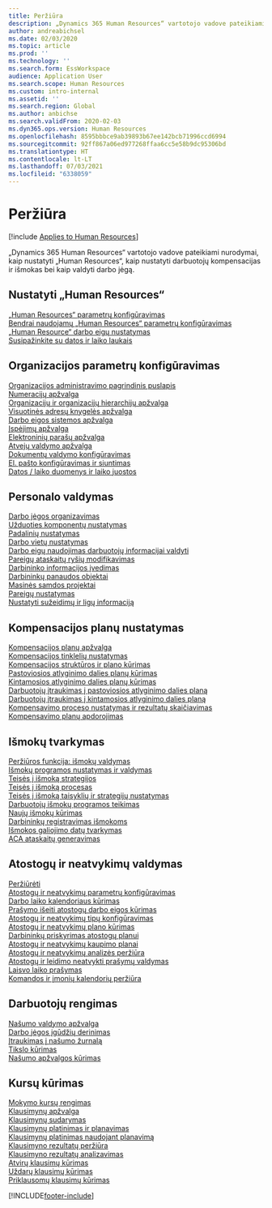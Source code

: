 ```yaml
---
title: Peržiūra
description: „Dynamics 365 Human Resources“ vartotojo vadove pateikiami nurodymai, kaip nustatyti „Human Resources“, kaip nustatyti darbuotojų kompensacijas ir išmokas bei kaip valdyti darbo jėgą.
author: andreabichsel
ms.date: 02/03/2020
ms.topic: article
ms.prod: ''
ms.technology: ''
ms.search.form: EssWorkspace
audience: Application User
ms.search.scope: Human Resources
ms.custom: intro-internal
ms.assetid: ''
ms.search.region: Global
ms.author: anbichse
ms.search.validFrom: 2020-02-03
ms.dyn365.ops.version: Human Resources
ms.openlocfilehash: 8595bbbce9ab39893b67ee142bcb71996ccd6994
ms.sourcegitcommit: 92ff867a06ed977268ffaa6cc5e58b9dc95306bd
ms.translationtype: HT
ms.contentlocale: lt-LT
ms.lasthandoff: 07/03/2021
ms.locfileid: "6338059"
---
```

# <a name="overview"></a>Peržiūra

[!include [Applies to Human Resources](../includes/applies-to-hr.md)]

„Dynamics 365 Human Resources“ vartotojo vadove pateikiami nurodymai, kaip nustatyti „Human Resources“, kaip nustatyti darbuotojų kompensacijas ir išmokas bei kaip valdyti darbo jėgą.

## <a name="set-up-human-resources"></a>Nustatyti „Human Resources“

[„Human Resources“ parametrų konfigūravimas](hr-setup-parameters.md)</br>
[Bendrai naudojamų „Human Resources“ parametrų konfigūravimas](hr-setup-shared-parameters.md)</br>
[„Human Resource“ darbo eigų nustatymas](./hr-workflow-manage-employee-information.md)</br>
[Susipažinkite su datos ir laiko laukais](hr-setup-date-time-fields.md)</br>

## <a name="configure-organization-settings"></a>Organizacijos parametrų konfigūravimas

[Organizacijos administravimo pagrindinis puslapis](../fin-ops-core/fin-ops/organization-administration/organization-administration-home-page.md?toc=/dynamics365/human-resources/toc.json)</br>
[Numeracijų apžvalga](../fin-ops-core/fin-ops/organization-administration/number-sequence-overview.md?toc=/dynamics365/human-resources/toc.json)</br>
[Organizacijų ir organizacijų hierarchijų apžvalga](../fin-ops-core/fin-ops/organization-administration/organizations-organizational-hierarchies.md?toc=/dynamics365/human-resources/toc.json)</br>
[Visuotinės adresų knygelės apžvalga](../fin-ops-core/fin-ops/organization-administration/overview-global-address-book.md?toc=/dynamics365/human-resources/toc.json)</br>
[Darbo eigos sistemos apžvalga](../fin-ops-core/fin-ops/organization-administration/overview-workflow-system.md?toc=/dynamics365/human-resources/toc.json)</br>
[Įspėjimų apžvalga](../fin-ops-core/fin-ops/get-started/alerts-overview.md?toc=/dynamics365/human-resources/toc.json)</br>
[Elektroninių parašų apžvalga](../fin-ops-core/fin-ops/organization-administration/electronic-signature-overview.md?toc=/dynamics365/human-resources/toc.json)</br>
[Atvejų valdymo apžvalga](../fin-ops-core/fin-ops/organization-administration/cases.md?toc=/dynamics365/human-resources/toc.json)</br>
[Dokumentų valdymo konfigūravimas](../fin-ops-core/fin-ops/organization-administration/configure-document-management.md?toc=/dynamics365/human-resources/toc.json)</br>
[El. pašto konfigūravimas ir siuntimas](../fin-ops-core/fin-ops/organization-administration/configure-email.md?toc=/dynamics365/human-resources/toc.json)</br>
[Datos / laiko duomenys ir laiko juostos](../fin-ops-core/fin-ops/organization-administration/date-time-zones.md?toc=/dynamics365/human-resources/toc.json)</br>

## <a name="manage-personnel"></a>Personalo valdymas

[Darbo jėgos organizavimas](hr-personnel-departments-jobs-positions.md)</br>
[Užduoties komponentų nustatymas](hr-personnel-jobs.md)</br>
[Padalinių nustatymas](hr-personnel-define-departments.md)</br>
[Darbo vietų nustatymas](hr-personnel-define-jobs.md)</br>
[Darbo eigų naudojimas darbuotojų informacijai valdyti](hr-workflow-manage-employee-information.md)</br>
[Pareigų ataskaitų ryšių modifikavimas](hr-personnel-modify-reporting-relationships-position.md)</br>
[Darbininko informacijos įvedimas](hr-personnel-enter-worker-information.md)</br>
[Darbininkų panaudos objektai](hr-personnel-loan-item-worker.md)</br>
[Masinės samdos projektai](hr-personnel-mass-hire-projects.md)</br>
[Pareigų nustatymas](hr-personnel-set-up-positions.md)</br>
[Nustatyti sužeidimų ir ligų informaciją](hr-personnel-set-up-injury-illness-information.md)</br>

## <a name="set-up-compensation-plans"></a>Kompensacijos planų nustatymas

[Kompensacijos planų apžvalga](hr-compensation-overview.md)</br>
[Kompensacijos tinklelių nustatymas](hr-compensation-grids.md)</br>
[Kompensacijos struktūros ir plano kūrimas](hr-compensation-structure.md)</br>
[Pastoviosios atlyginimo dalies planų kūrimas](hr-compensation-fixed-plans.md)</br>
[Kintamosios atlyginimo dalies planų kūrimas](hr-compensation-variable-plans.md)</br>
[Darbuotojų įtraukimas į pastoviosios atlyginimo dalies planą](hr-compensation-enroll-employees-fixed.md)</br>
[Darbuotojų įtraukimas į kintamosios atlyginimo dalies planą](hr-compensation-enroll-employees-variable.md)</br>
[Kompensavimo proceso nustatymas ir rezultatų skaičiavimas](hr-compensation-define-process.md)</br>
[Kompensavimo planų apdorojimas](hr-compensation-process.md)</br>

## <a name="manage-benefits"></a>Išmokų tvarkymas

[Peržiūros funkcija: išmokų valdymas](hr-benefits-management-overview.md)</br>
[Išmokų programos nustatymas ir valdymas](hr-benefits-manage-program.md)</br>
[Teisės į išmoką strategijos](hr-benefits-eligibility-policies.md)</br>
[Teisės į išmoką procesas](hr-benefits-eligibility-process.md)</br>
[Teisės į išmoką taisyklių ir strategijų nustatymas](hr-benefits-define-eligibility-rules.md)</br>
[Darbuotojų išmokų programos teikimas](hr-benefits-deliver-employee-benefits-program.md)</br>
[Naujų išmokų kūrimas](hr-benefits-create.md)</br>
[Darbininkų registravimas išmokoms](hr-benefits-enroll-workers.md)</br>
[Išmokos galiojimo datų tvarkymas](hr-benefits-expiration-dates.md)</br>
[ACA ataskaitų generavimas](hr-benefits-aca-reports.md)</br>

## <a name="manage-leave-and-absence"></a>Atostogų ir neatvykimų valdymas

[Peržiūrėti](hr-leave-and-absence-overview.md)</br>
[Atostogų ir neatvykimų parametrų konfigūravimas](hr-leave-and-absence-parameters.md)</br>
[Darbo laiko kalendoriaus kūrimas](hr-leave-and-absence-working-time-calendar.md)</br>
[Prašymo išeiti atostogų darbo eigos kūrimas](hr-leave-and-absence-workflow.md)</br>
[Atostogų ir neatvykimų tipų konfigūravimas](hr-leave-and-absence-types.md)</br>
[Atostogų ir neatvykimų plano kūrimas](hr-leave-and-absence-plans.md)</br>
[Darbininkų priskyrimas atostogų planui](hr-leave-and-absence-enroll.md)</br>
[Atostogų ir neatvykimų kaupimo planai](hr-leave-and-absence-accrue.md)</br>
[Atostogų ir neatvykimų analizės peržiūra](hr-leave-and-absence-analytics.md)</br>
[Atostogų ir leidimo neatvykti prašymų valdymas](hr-employee-self-service-manage-requests.md)</br>
[Laisvo laiko prašymas](hr-employee-self-service-request-time-off.md)</br>
[Komandos ir įmonių kalendorių peržiūra](hr-employee-self-service-calendar.md)</br>

## <a name="develop-employees"></a>Darbuotojų rengimas

[Našumo valdymo apžvalga](hr-develop-performance-management-overview.md)</br>
[Darbo jėgos įgūdžių derinimas](hr-develop-skills.md)</br>
[Įtraukimas į našumo žurnalą](hr-develop-add-performance-journal.md)</br>
[Tikslo kūrimas](hr-develop-create-goal.md)</br>
[Našumo apžvalgos kūrimas](hr-develop-create-performance-review.md)</br>

## <a name="create-courses"></a>Kursų kūrimas

[Mokymo kursų rengimas](hr-learning-courses.md)</br>
[Klausimynų apžvalga](hr-learning-questionnaires.md)</br>
[Klausimynų sudarymas](hr-learning-design-questionnaires.md)</br>
[Klausimynų platinimas ir planavimas](hr-learning-distribute-questionnaires.md)</br>
[Klausimynų platinimas naudojant planavimą](hr-learning-distribute-questionnaires-scheduling.md)</br>
[Klausimyno rezultatų peržiūra](hr-learning-evaluate-questionnaire-results.md)</br>
[Klausimyno rezultatų analizavimas](hr-learning-analyze-questionnaire-results.md)</br>
[Atvirų klausimų kūrimas](hr-learning-create-open-ended-question.md)</br>
[Uždarų klausimų kūrimas](hr-learning-create-closed-ended-question.md)</br>
[Priklausomų klausimų kūrimas](hr-learning-depending-question.md)</br>





[!INCLUDE[footer-include](../includes/footer-banner.md)]